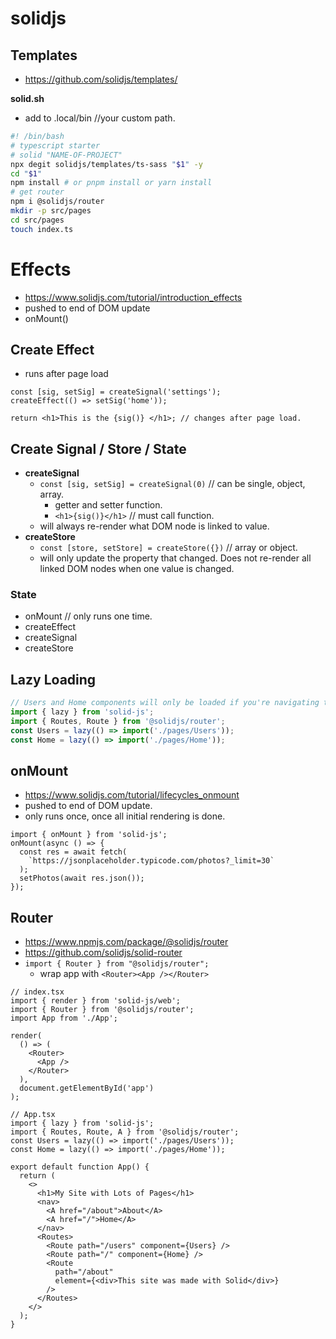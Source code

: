 # solidjs

## Templates

- <https://github.com/solidjs/templates/>

**solid.sh**

- add to .local/bin //your custom path.

```sh
#! /bin/bash
# typescript starter
# solid "NAME-OF-PROJECT"
npx degit solidjs/templates/ts-sass "$1" -y
cd "$1"
npm install # or pnpm install or yarn install
# get router
npm i @solidjs/router
mkdir -p src/pages
cd src/pages
touch index.ts
```

# Effects

- <https://www.solidjs.com/tutorial/introduction_effects>
- pushed to end of DOM update
- onMount()

## Create Effect

- runs after page load

```tsx
const [sig, setSig] = createSignal('settings');
createEffect(() => setSig('home'));

return <h1>This is the {sig()} </h1>; // changes after page load.
```

## Create Signal / Store / State

- **createSignal**
  - `const [sig, setSig] = createSignal(0)` // can be single, object, array.
    - getter and setter function.
    - `<h1>{sig()}</h1>` // must call function.
  - will always re-render what DOM node is linked to value.
- **createStore**
  - `const [store, setStore] = createStore({})` // array or object.
  - will only update the property that changed. Does not re-render all linked DOM nodes when one value is changed.

### State

- onMount // only runs one time.
- createEffect
- createSignal
- createStore

## Lazy Loading

```ts
// Users and Home components will only be loaded if you're navigating to them.
import { lazy } from 'solid-js';
import { Routes, Route } from '@solidjs/router';
const Users = lazy(() => import('./pages/Users'));
const Home = lazy(() => import('./pages/Home'));
```

## onMount

- <https://www.solidjs.com/tutorial/lifecycles_onmount>
- pushed to end of DOM update.
- only runs once, once all initial rendering is done.

```tsx
import { onMount } from 'solid-js';
onMount(async () => {
  const res = await fetch(
    `https://jsonplaceholder.typicode.com/photos?_limit=30`
  );
  setPhotos(await res.json());
});
```

## Router

- <https://www.npmjs.com/package/@solidjs/router>
- <https://github.com/solidjs/solid-router>
- `import { Router } from "@solidjs/router";`
  - wrap app with `<Router><App /></Router>`

```tsx
// index.tsx
import { render } from 'solid-js/web';
import { Router } from '@solidjs/router';
import App from './App';

render(
  () => (
    <Router>
      <App />
    </Router>
  ),
  document.getElementById('app')
);

// App.tsx
import { lazy } from 'solid-js';
import { Routes, Route, A } from '@solidjs/router';
const Users = lazy(() => import('./pages/Users'));
const Home = lazy(() => import('./pages/Home'));

export default function App() {
  return (
    <>
      <h1>My Site with Lots of Pages</h1>
      <nav>
        <A href="/about">About</A>
        <A href="/">Home</A>
      </nav>
      <Routes>
        <Route path="/users" component={Users} />
        <Route path="/" component={Home} />
        <Route
          path="/about"
          element={<div>This site was made with Solid</div>}
        />
      </Routes>
    </>
  );
}
```
